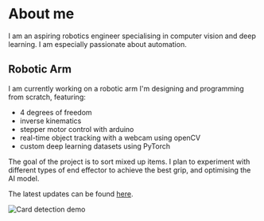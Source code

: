 # About me
I am an aspiring robotics engineer specialising in computer vision and deep learning. I am especially passionate about automation.

## Robotic Arm
I am currently working on a robotic arm I'm designing and programming from scratch, featuring:
- 4 degrees of freedom
- inverse kinematics
- stepper motor control with arduino
- real-time object tracking with a webcam using openCV
- custom deep learning datasets using PyTorch

The goal of the project is to sort mixed up items. I plan to experiment with different types of end effector to achieve the best grip, and optimising the AI model.


The latest updates can be found [here](https://github.com/elliotmiles/Robotic-Arm-v2/tree/main/blog).

![Card detection demo](https://github.com/user-attachments/assets/30257688-10ff-4076-af0a-5d805e5ef085)


<!--
**elliotmiles/elliotmiles** is a ✨ _special_ ✨ repository because its `README.md` (this file) appears on your GitHub profile.

Here are some ideas to get you started:

- 🔭 I’m currently working on ...
- 🌱 I’m currently learning ...
- 👯 I’m looking to collaborate on ...
- 🤔 I’m looking for help with ...
- 💬 Ask me about ...
- 📫 How to reach me: ...


-->
